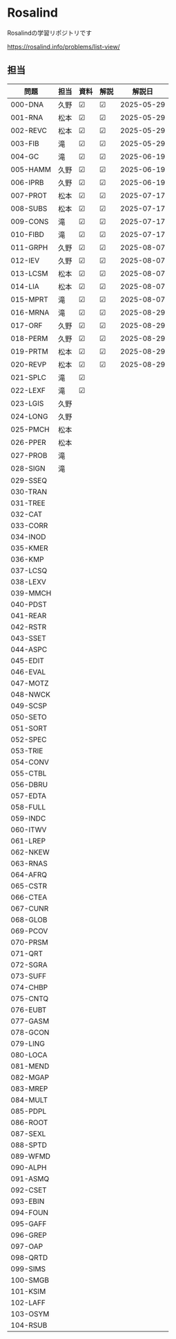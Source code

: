 # Rosalind
Rosalindの学習リポジトリです

https://rosalind.info/problems/list-view/


## 担当

| 問題     | 担当 | 資料 | 解説 | 解説日     |
| -------- | ---- | ---- | ---- | ---------- |
| 000-DNA  | 久野 | ☑    | ☑    | 2025-05-29 |
| 001-RNA  | 松本 | ☑    | ☑    | 2025-05-29 |
| 002-REVC | 松本 | ☑    | ☑    | 2025-05-29 |
| 003-FIB  | 滝   | ☑    | ☑    | 2025-05-29 |
| 004-GC   | 滝   | ☑    | ☑    | 2025-06-19 |
| 005-HAMM | 久野 | ☑    | ☑    | 2025-06-19 |
| 006-IPRB | 久野 | ☑    | ☑    | 2025-06-19 |
| 007-PROT | 松本 | ☑    | ☑    | 2025-07-17 |
| 008-SUBS | 松本 | ☑    | ☑    | 2025-07-17 |
| 009-CONS | 滝   | ☑    | ☑    | 2025-07-17 |
| 010-FIBD | 滝   | ☑    | ☑    | 2025-07-17 |
| 011-GRPH | 久野 | ☑    | ☑    | 2025-08-07 |
| 012-IEV  | 久野 | ☑    | ☑    | 2025-08-07 |
| 013-LCSM | 松本 | ☑    | ☑    | 2025-08-07 |
| 014-LIA  | 松本 | ☑    | ☑    | 2025-08-07 |
| 015-MPRT | 滝   | ☑    | ☑    | 2025-08-07 |
| 016-MRNA | 滝   | ☑    | ☑     | 2025-08-29           |
| 017-ORF  | 久野 | ☑    | ☑     | 2025-08-29           |
| 018-PERM | 久野 | ☑    | ☑     | 2025-08-29           |
| 019-PRTM | 松本 | ☑    | ☑     |   2025-08-29         |
| 020-REVP | 松本 | ☑    | ☑     |    2025-08-29        |
| 021-SPLC | 滝   | ☑　  |      |            |
| 022-LEXF | 滝   | ☑    |      |            |
| 023-LGIS | 久野 |      |      |            |
| 024-LONG | 久野 |      |      |            |
| 025-PMCH | 松本 |      |      |            |
| 026-PPER | 松本 |      |      |            |
| 027-PROB | 滝   |      |      |            |
| 028-SIGN | 滝   |      |      |            |
| 029-SSEQ |      |      |      |            |
| 030-TRAN |      |      |      |            |
| 031-TREE |      |      |      |            |
| 032-CAT  |      |      |      |            |
| 033-CORR |      |      |      |            |
| 034-INOD |      |      |      |            |
| 035-KMER |      |      |      |            |
| 036-KMP  |      |      |      |            |
| 037-LCSQ |      |      |      |            |
| 038-LEXV |      |      |      |            |
| 039-MMCH |      |      |      |            |
| 040-PDST |      |      |      |            |
| 041-REAR |      |      |      |            |
| 042-RSTR |      |      |      |            |
| 043-SSET |      |      |      |            |
| 044-ASPC |      |      |      |            |
| 045-EDIT |      |      |      |            |
| 046-EVAL |      |      |      |            |
| 047-MOTZ |      |      |      |            |
| 048-NWCK |      |      |      |            |
| 049-SCSP |      |      |      |            |
| 050-SETO |      |      |      |            |
| 051-SORT |      |      |      |            |
| 052-SPEC |      |      |      |            |
| 053-TRIE |      |      |      |            |
| 054-CONV |      |      |      |            |
| 055-CTBL |      |      |      |            |
| 056-DBRU |      |      |      |            |
| 057-EDTA |      |      |      |            |
| 058-FULL |      |      |      |            |
| 059-INDC |      |      |      |            |
| 060-ITWV |      |      |      |            |
| 061-LREP |      |      |      |            |
| 062-NKEW |      |      |      |            |
| 063-RNAS |      |      |      |            |
| 064-AFRQ |      |      |      |            |
| 065-CSTR |      |      |      |            |
| 066-CTEA |      |      |      |            |
| 067-CUNR |      |      |      |            |
| 068-GLOB |      |      |      |            |
| 069-PCOV |      |      |      |            |
| 070-PRSM |      |      |      |            |
| 071-QRT  |      |      |      |            |
| 072-SGRA |      |      |      |            |
| 073-SUFF |      |      |      |            |
| 074-CHBP |      |      |      |            |
| 075-CNTQ |      |      |      |            |
| 076-EUBT |      |      |      |            |
| 077-GASM |      |      |      |            |
| 078-GCON |      |      |      |            |
| 079-LING |      |      |      |            |
| 080-LOCA |      |      |      |            |
| 081-MEND |      |      |      |            |
| 082-MGAP |      |      |      |            |
| 083-MREP |      |      |      |            |
| 084-MULT |      |      |      |            |
| 085-PDPL |      |      |      |            |
| 086-ROOT |      |      |      |            |
| 087-SEXL |      |      |      |            |
| 088-SPTD |      |      |      |            |
| 089-WFMD |      |      |      |            |
| 090-ALPH |      |      |      |            |
| 091-ASMQ |      |      |      |            |
| 092-CSET |      |      |      |            |
| 093-EBIN |      |      |      |            |
| 094-FOUN |      |      |      |            |
| 095-GAFF |      |      |      |            |
| 096-GREP |      |      |      |            |
| 097-OAP  |      |      |      |            |
| 098-QRTD |      |      |      |            |
| 099-SIMS |      |      |      |            |
| 100-SMGB |      |      |      |            |
| 101-KSIM |      |      |      |            |
| 102-LAFF |      |      |      |            |
| 103-OSYM |      |      |      |            |
| 104-RSUB |      |      |      |            |




